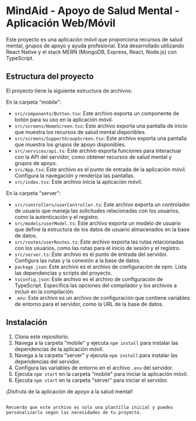 # MindAid - Apoyo de Salud Mental - Aplicación Web/Móvil

Este proyecto es una aplicación móvil que proporciona recursos de salud mental, grupos de apoyo y ayuda profesional. Está desarrollado utilizando React Native y el stack MERN (MongoDB, Express, React, Node.js) con TypeScript.

## Estructura del proyecto

El proyecto tiene la siguiente estructura de archivos:

En la carpeta "mobile":
- `src/components/Button.tsx`: Este archivo exporta un componente de botón para su uso en la aplicación móvil.
- `src/screens/HomeScreen.tsx`: Este archivo exporta una pantalla de inicio que muestra los recursos de salud mental disponibles.
- `src/screens/SupportGroupScreen.tsx`: Este archivo exporta una pantalla que muestra los grupos de apoyo disponibles.
- `src/services/api.ts`: Este archivo exporta funciones para interactuar con la API del servidor, como obtener recursos de salud mental y grupos de apoyo.
- `src/App.tsx`: Este archivo es el punto de entrada de la aplicación móvil. Configura la navegación y renderiza las pantallas.
- `src/index.tsx`: Este archivo inicia la aplicación móvil.

En la carpeta "server":
- `src/controllers/userController.ts`: Este archivo exporta un controlador de usuario que maneja las solicitudes relacionadas con los usuarios, como la autenticación y el registro.
- `src/models/userModel.ts`: Este archivo exporta un modelo de usuario que define la estructura de los datos de usuario almacenados en la base de datos.
- `src/routes/userRoutes.ts`: Este archivo exporta las rutas relacionadas con los usuarios, como las rutas para el inicio de sesión y el registro.
- `src/server.ts`: Este archivo es el punto de entrada del servidor. Configura las rutas y la conexión a la base de datos.
- `package.json`: Este archivo es el archivo de configuración de npm. Lista las dependencias y scripts del proyecto.
- `tsconfig.json`: Este archivo es el archivo de configuración de TypeScript. Especifica las opciones del compilador y los archivos a incluir en la compilación.
- `.env`: Este archivo es un archivo de configuración que contiene variables de entorno para el servidor, como la URL de la base de datos.

## Instalación

1. Clona este repositorio.
2. Navega a la carpeta "mobile" y ejecuta `npm install` para instalar las dependencias de la aplicación móvil.
3. Navega a la carpeta "server" y ejecuta `npm install` para instalar las dependencias del servidor.
4. Configura las variables de entorno en el archivo `.env` del servidor.
5. Ejecuta `npm start` en la carpeta "mobile" para iniciar la aplicación móvil.
6. Ejecuta `npm start` en la carpeta "server" para iniciar el servidor.

¡Disfruta de la aplicación de apoyo a la salud mental!
```

Recuerda que este archivo es solo una plantilla inicial y puedes personalizarlo según las necesidades de tu proyecto.